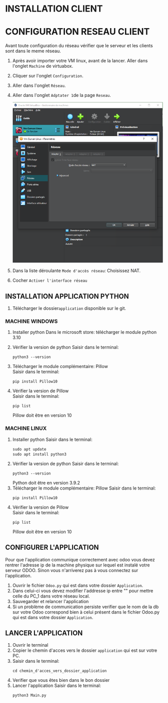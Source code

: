 # INSTALLATION CLIENT
# CONFIGURATION RESEAU CLIENT
Avant toute configuration du réseau vérifier que le serveur et les clients sont dans le meme réseau.

1. Après avoir importer votre VM linux, avant de la lancer. Aller dans l'onglet `Machine` de virtuabox.
2. Cliquer sur l'onglet `Configuration`.
3. Aller dans l'onglet `Réseau`.
4. Aller dans l'onglet `Adptater 1`de la page `Reseau`.
   
   ![Photo de la page réseau](https://github.com/GurvanLB/Myfactory/blob/main/Application/Image/Page%20Reseau.PNG)
5. Dans la liste déroulante `Mode d'accès réseau`: Choisissez NAT.
6. Cocher `Activer l'interface réseau`

## INSTALLATION APPLICATION PYTHON
1. Télécharger le dossier```application``` disponible sur le git.
### MACHINE WINDOWS
1. Installer python
   Dans le microsoft store: télécharger le module python 3.10
   
2. Vérifier la version de python
   Saisir dans le terminal:
     ```
   python3 --version
    ```
3. Télécharger le module complémentaire: Pillow\
    Saisir dans le terminal: 
    ```
   pip install Pillow10
    ```
4. Vérifier la version de Pillow\
    Saisir dans le terminal: 
    ```
   pip list
    ```
    Pillow doit être en version 10
### MACHINE LINUX
1. Installer python
    Saisir dans le terminal: 
    ```
    sudo apt update
    sudo apt install python3
    ```
2. Vérifier la version de python
   Saisir dans le terminal: 
    ```
   python3 --version
    ```
   Python doit être en version 3.9.2
3. Télécharger le module complémentaire: Pillow
    Saisir dans le terminal: 
    ```
   pip install Pillow10
    ```
4. Vérifier la version de Pillow\
    Saisir dans le terminal: 
    ```
   pip list
    ```
    Pillow doit être en version 10
   
 ## CONFIGURER L'APPLICATION 
Pour que l'application communique correctement avec odoo vous devez rentrer l'adresse ip de la machine physique sur lequel est instalé votre serveur ODOO. Sinon vous n'arriverez pas à vous connectez sur l'application.
1. Ouvrir le fichier `Odoo.py` qui est dans votre dossier `Application`.
2. Dans celui-ci vous devez modifier l'addresse ip entre "" pour mettre celle du PC_1 dans votre réseau local.
3. Sauvegarder et relancer l'application
4. Si un problème de communication persiste verifier que le nom de la db sur votre Odoo correspond bien à celui présent dans le fichier Odoo.py qui est dans votre dossier `Application`.

## LANCER L'APPLICATION
1. Ouvrir le terminal
2. Copier le chemin d'acces vers le dossier ```application``` qui est sur votre PC.
3. Saisir dans le terminal:
   ```
   cd chemin_d'acces_vers_dossier_application
    ```
4. Verifier que vous êtes bien dans le bon dossier
5. Lancer l'application
   Saisir dans le terminal:
   ```
   python3 Main.py
    ```
